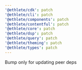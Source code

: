 ```yaml
---
'@ethlete/cdk': patch
'@ethlete/cli': patch
'@ethlete/components': patch
'@ethlete/contentful': patch
'@ethlete/core': patch
'@ethlete/dsp': patch
'@ethlete/query': patch
'@ethlete/theming': patch
'@ethlete/types': patch
---
```


Bump only for updating peer deps
